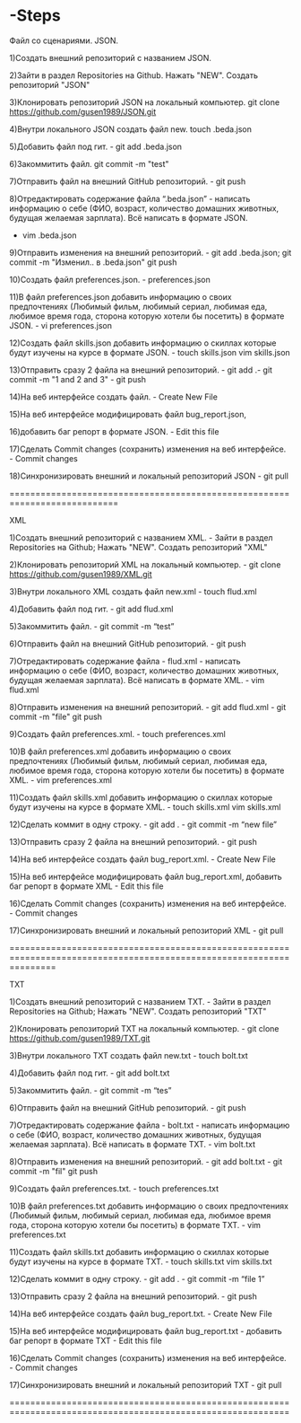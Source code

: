 # -Steps
 Файл со сценариями. JSON.

 
1)Создать внешний репозиторий c названием JSON.

2)Зайти в раздел Repositories на Github. Нажать "NEW". Создать репозиторий "JSON"

3)Клонировать репозиторий JSON на локальный компьютер.  git clone https://github.com/gusen1989/JSON.git

4)Внутри локального JSON создать файл new. touch .beda.json

5)Добавить файл под гит. - git add .beda.json

6)Закоммитить файл. git commit -m "test"

7)Отправить файл на внешний GitHub репозиторий. - git push

8)Отредактировать содержание файла “.beda.json” - написать информацию о себе (ФИО, возраст, количество домашних животных, будущая желаемая зарплата). Всё написать в формате JSON. 
- vim .beda.json

9)Отправить изменения на внешний репозиторий. - git add .beda.json; git commit -m "Изменил.. в .beda.json" git push

10)Создать файл preferences.json. - preferences.json

11)В файл preferences.json добавить информацию о своих предпочтениях (Любимый фильм, любимый сериал, любимая еда, любимое время года, сторона которую хотели бы посетить) в 
формате JSON. - vi preferences.json

12)Создать файл skills.json добавить информацию о скиллах которые будут изучены на курсе в формате JSON. - touch skills.json vim skills.json

13)Отправить сразу 2 файла на внешний репозиторий. - git add .- git commit -m "1 and 2 and 3" - git push

14)На веб интерфейсе создать файл. - Сreate New File

15)На веб интерфейсе модифицировать файл bug_report.json,

16)добавить баг репорт в формате JSON. - Edit this file

17)Сделать Commit changes (сохранить) изменения на веб интерфейсе. - Commit changes

18)Синхронизировать внешний и локальный репозиторий JSON - git pull

===========================================================================

XML

1)Создать внешний репозиторий c названием XML. - Зайти в раздел Repositories на Github; Нажать "NEW". Создать репозиторий "XML"

2)Клонировать репозиторий XML на локальный компьютер. - git clone https://github.com/gusen1989/XML.git

3)Внутри локального XML создать файл new.xml - touch flud.xml

4)Добавить файл под гит. - git add flud.xml

5)Закоммитить файл. - git commit -m “test”

6)Отправить файл на внешний GitHub репозиторий. - git push

7)Отредактировать содержание файла - flud.xml - написать информацию о себе (ФИО, возраст, количество домашних животных, будущая желаемая зарплата). Всё написать в формате XML. - vim flud.xml

8)Отправить изменения на внешний репозиторий. - git add flud.xml - git commit -m "file" git push

9)Создать файл preferences.xml. - touch preferences.xml

10)В файл preferences.xml добавить информацию о своих предпочтениях (Любимый фильм, любимый сериал, любимая еда, любимое время года, сторона которую хотели бы посетить) в формате XML. - vim preferences.xml

11)Создать файл skills.xml добавить информацию о скиллах которые будут изучены на курсе в формате XML. - touch skills.xml vim skills.xml

12)Сделать коммит в одну строку. - git add . - git commit -m “new file”

13)Отправить сразу 2 файла на внешний репозиторий. - git push

14)На веб интерфейсе создать файл bug_report.xml. - Сreate New File

15)На веб интерфейсе модифицировать файл bug_report.xml, добавить баг репорт в формате XML - Edit this file

16)Сделать Commit changes (сохранить) изменения на веб интерфейсе. - Commit changes

17)Синхронизировать внешний и локальный репозиторий XML - git pull

=====================================================================================================================

TXT

1)Создать внешний репозиторий c названием TXT. - Зайти в раздел Repositories на Github; Нажать "NEW". Создать репозиторий "TXT"

2)Клонировать репозиторий TXT на локальный компьютер. - git clone https://github.com/gusen1989/TXT.git

3)Внутри локального TXT создать файл new.txt - touch bolt.txt

4)Добавить файл под гит. - git add bolt.txt

5)Закоммитить файл. - git commit -m “tes”

6)Отправить файл на внешний GitHub репозиторий. - git push

7)Отредактировать содержание файла - bolt.txt - написать информацию о себе (ФИО, возраст, количество домашних животных, будущая желаемая зарплата). Всё написать в формате TXT. - vim bolt.txt

8)Отправить изменения на внешний репозиторий. - git add bolt.txt - git commit -m "fil"  git push

9)Создать файл preferences.txt. - touch preferences.txt

10)В файл preferences.txt добавить информацию о своих предпочтениях (Любимый фильм, любимый сериал, любимая еда, любимое время года, сторона которую хотели бы посетить) в формате TXT. - vim preferences.txt

11)Создать файл skills.txt добавить информацию о скиллах которые будут изучены на курсе в формате TXT. - touch skills.txt vim skills.txt

12)Сделать коммит в одну строку. - git add . - git commit -m “file 1”

13)Отправить сразу 2 файла на внешний репозиторий. - git push

14)На веб интерфейсе создать файл bug_report.txt. - Сreate New File

15)На веб интерфейсе модифицировать файл bug_report.txt - добавить баг репорт в формате TXT - Edit this file

16)Сделать Commit changes (сохранить) изменения на веб интерфейсе. - Commit changes

17)Синхронизировать внешний и локальный репозиторий TXT - git pull

============================================================================================================
